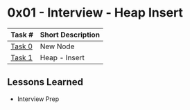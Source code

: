  # 0x01 - Interview - Heap Insert
Task # | Short Description
-------|------------
[Task 0](0-binary_tree_node.c) | New Node
[Task 1](1-heap_insert.c) | Heap - Insert

 ## Lessons Learned
* Interview Prep
